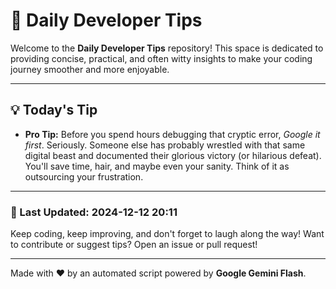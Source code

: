 
# 🌟 Daily Developer Tips

Welcome to the **Daily Developer Tips** repository! This space is dedicated to providing concise, practical, and often witty insights to make your coding journey smoother and more enjoyable.

---

## 💡 Today's Tip

- **Pro Tip:**  Before you spend hours debugging that cryptic error,  *Google it first*.  Seriously.  Someone else has probably wrestled with that same digital beast and documented their glorious victory (or hilarious defeat).  You'll save time, hair, and maybe even your sanity.  Think of it as outsourcing your frustration.

---

### 📅 Last Updated: 2024-12-12 20:11

Keep coding, keep improving, and don't forget to laugh along the way! Want to contribute or suggest tips? Open an issue or pull request!

---

Made with ❤️ by an automated script powered by **Google Gemini Flash**.
